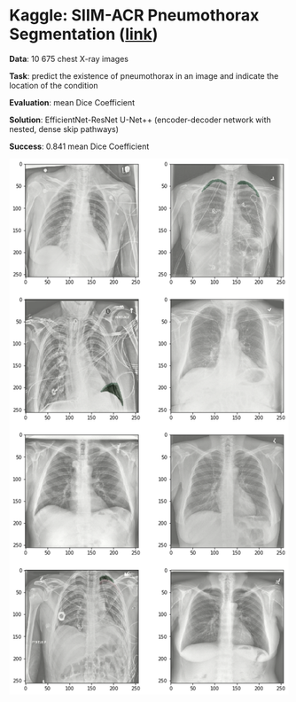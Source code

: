 # Kaggle: SIIM-ACR Pneumothorax Segmentation ([link](https://www.kaggle.com/c/siim-acr-pneumothorax-segmentation))

__Data__: 10 675 chest X-ray images

__Task__: predict the existence of pneumothorax in an image and indicate the location of the condition

__Evaluation__: mean Dice Coefficient

__Solution__: EfficientNet-ResNet U-Net++ (encoder-decoder network with nested, dense skip pathways)

__Success__: 0.841 mean Dice Coefficient

![](predictions.png)
